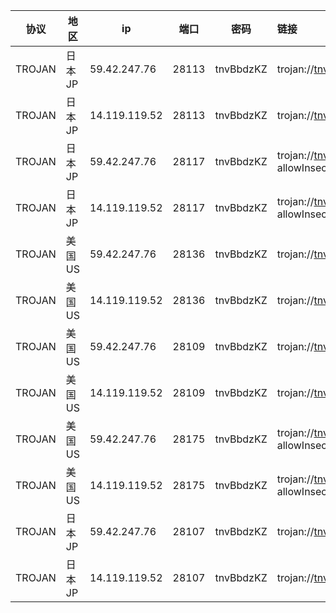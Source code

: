 |协议|地区|ip|端口|密码|链接|
|---|---|---|---|---|:---|
|TROJAN|日本JP|59.42.247.76|28113|tnvBbdzKZ|trojan://tnvBbdzKZ@59.42.247.76:28113?allowInsecure=1&peer=download.windowsupdate.com#IEPL+%C2%B7+%E6%97%A5%E6%9C%ACJP+%C2%B7+23+%C2%B7+%E6%B7%B1%E6%B8%AFIEPL|
|TROJAN|日本JP|14.119.119.52|28113|tnvBbdzKZ|trojan://tnvBbdzKZ@14.119.119.52:28113?allowInsecure=1&peer=download.windowsupdate.com#IEPL+%C2%B7+%E6%97%A5%E6%9C%ACJP+%C2%B7+23+%C2%B7+%E6%B2%AA%E6%B8%AFIEPL|
|TROJAN|日本JP|59.42.247.76|28117|tnvBbdzKZ|trojan://tnvBbdzKZ@59.42.247.76:28117?allowInsecure=1&peer=ctldl.windowsupdate.com#IEPL+%C2%B7+%E6%97%A5%E6%9C%ACJP+%C2%B7+A140+%C2%B7+Netflix%E6%97%A5%E6%9C%AC+%C2%B7+ChatGPT%E8%A7%A3%E9%94%81+%C2%B7+%E6%B7%B1%E6%B8%AFIEPL|
|TROJAN|日本JP|14.119.119.52|28117|tnvBbdzKZ|trojan://tnvBbdzKZ@14.119.119.52:28117?allowInsecure=1&peer=ctldl.windowsupdate.com#IEPL+%C2%B7+%E6%97%A5%E6%9C%ACJP+%C2%B7+A140+%C2%B7+Netflix%E6%97%A5%E6%9C%AC+%C2%B7+ChatGPT%E8%A7%A3%E9%94%81+%C2%B7+%E6%B2%AA%E6%B8%AFIEPL|
|TROJAN|美国US|59.42.247.76|28136|tnvBbdzKZ|trojan://tnvBbdzKZ@59.42.247.76:28136?allowInsecure=1&peer=download.windowsupdate.com#IEPL+%C2%B7+%E7%BE%8E%E5%9B%BDUS+%C2%B7+36+%C2%B7+%E6%B7%B1%E6%B8%AFIEPL|
|TROJAN|美国US|14.119.119.52|28136|tnvBbdzKZ|trojan://tnvBbdzKZ@14.119.119.52:28136?allowInsecure=1&peer=download.windowsupdate.com#IEPL+%C2%B7+%E7%BE%8E%E5%9B%BDUS+%C2%B7+36+%C2%B7+%E6%B2%AA%E6%B8%AFIEPL|
|TROJAN|美国US|59.42.247.76|28109|tnvBbdzKZ|trojan://tnvBbdzKZ@59.42.247.76:28109?allowInsecure=1&peer=download.windowsupdate.com#IEPL+%C2%B7+%E7%BE%8E%E5%9B%BDUS+%C2%B7+88+%C2%B7+%E6%B7%B1%E6%B8%AFIEPL|
|TROJAN|美国US|14.119.119.52|28109|tnvBbdzKZ|trojan://tnvBbdzKZ@14.119.119.52:28109?allowInsecure=1&peer=download.windowsupdate.com#IEPL+%C2%B7+%E7%BE%8E%E5%9B%BDUS+%C2%B7+88+%C2%B7+%E6%B2%AA%E6%B8%AFIEPL|
|TROJAN|美国US|59.42.247.76|28175|tnvBbdzKZ|trojan://tnvBbdzKZ@59.42.247.76:28175?allowInsecure=1&peer=ctldl.windowsupdate.com#IEPL+%C2%B7+%E7%BE%8E%E5%9B%BDUS+%C2%B7+A250+%C2%B7+Netflix%E7%BE%8E%E5%9B%BD+%C2%B7+ChatGPT%E8%A7%A3%E9%94%81+%C2%B7+%E6%B7%B1%E6%B8%AFIEPL|
|TROJAN|美国US|14.119.119.52|28175|tnvBbdzKZ|trojan://tnvBbdzKZ@14.119.119.52:28175?allowInsecure=1&peer=ctldl.windowsupdate.com#IEPL+%C2%B7+%E7%BE%8E%E5%9B%BDUS+%C2%B7+A250+%C2%B7+Netflix%E7%BE%8E%E5%9B%BD+%C2%B7+ChatGPT%E8%A7%A3%E9%94%81+%C2%B7+%E6%B2%AA%E6%B8%AFIEPL|
|TROJAN|日本JP|59.42.247.76|28107|tnvBbdzKZ|trojan://tnvBbdzKZ@59.42.247.76:28107?allowInsecure=1&peer=download.windowsupdate.com#IEPL+%C2%B7+%E6%97%A5%E6%9C%ACJP+%C2%B7+V8+%C2%B7+%E6%B7%B1%E6%B8%AFIEPL|
|TROJAN|日本JP|14.119.119.52|28107|tnvBbdzKZ|trojan://tnvBbdzKZ@14.119.119.52:28107?allowInsecure=1&peer=download.windowsupdate.com#IEPL+%C2%B7+%E6%97%A5%E6%9C%ACJP+%C2%B7+V8+%C2%B7+%E6%B2%AA%E6%B8%AFIEPL|
